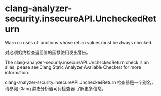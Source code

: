 # clang-analyzer-security.insecureAPI.UncheckedReturn

Warn on uses of functions whose return values must be always checked.

对必须始终检查返回值的函数使用发出警告。

The clang-analyzer-security.insecureAPI.UncheckedReturn check is an alias, please see Clang Static Analyzer Available Checkers for more information.

clang-analyzer-security.insecureAPI.UncheckedReturn 检查器是一个别名，请参阅 Clang 静态分析器可用检查器 了解更多信息。
